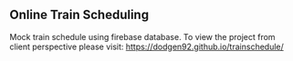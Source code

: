 ## Online Train Scheduling 

Mock train schedule using firebase database.
To view the project from client perspective please visit:
https://dodgen92.github.io/trainschedule/


